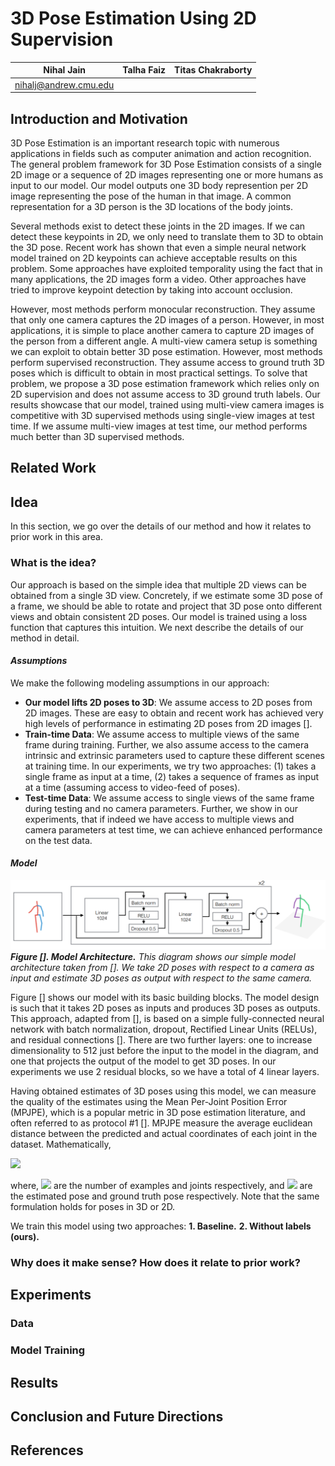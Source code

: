 # 3D Pose Estimation Using 2D Supervision

|Nihal Jain|Talha Faiz|Titas Chakraborty|
|:---:|:---:|:---:|
|nihalj@andrew.cmu.edu|||

<!-- 
Motivation: Why is it important and relevant? Why should we care?
Prior Work: Briefly mention related works that are relevant to your idea instead of covering all related works.
Your idea: What is the idea?
Your idea: Why does your idea make sense intuitively?
Your idea: How does it relate to prior work in the area?
Your results: If it worked, how much did you improve?
Your results: If it did not work, why did you expect it to work?
Your results: Any negative results? Maybe you figured after trying that it did not make sense.
Summary and Conclusion
Future directions 
-->

## Introduction and Motivation

3D Pose Estimation is an important research topic with numerous applications in fields such as computer animation and action recognition. The general problem framework for 3D Pose Estimation consists of a single 2D image or a sequence of 2D images representing one or more humans as input to our model. Our model outputs one 3D body represention per 2D image representing the pose of the human in that image. A common representation for a 3D person is the 3D locations of the body joints.

Several methods exist to detect these joints in the 2D images. If we can detect these keypoints in 2D, we only need to translate them to 3D to obtain the 3D pose. Recent work has shown that even a simple neural network model trained on 2D keypoints can achieve acceptable results on this problem. Some approaches have exploited temporality using the fact that in many applications, the 2D images form a video. Other approaches have tried to improve keypoint detection by taking into account occlusion.

However, most methods perform monocular reconstruction. They assume that only one camera captures the 2D images of a person. However, in most applications, it is simple to place another camera to capture 2D images of the person from a different angle. A multi-view camera setup is something we can exploit to obtain better 3D pose estimation. However, most methods perform supervised reconstruction. They assume access to ground truth 3D poses which is difficult to obtain in most practical settings. To solve that problem, we propose a 3D pose estimation framework which relies only on 2D supervision and does not assume access to 3D ground truth labels. Our results showcase that our model, trained using multi-view camera images is competitive with 3D supervised methods using single-view images at test time. If we assume multi-view images at test time, our method performs much better than 3D supervised methods. 


## Related Work


## Idea

In this section, we go over the details of our method and how it relates to prior work in this area.

### What is the idea?

Our approach is based on the simple idea that multiple 2D views can be obtained from a single 3D view. Concretely, if we estimate some 3D pose of a frame, we should be able to rotate and project that 3D pose onto different views and obtain consistent 2D poses. Our model is trained using a loss function that captures this intuition. We next describe the details of our method in detail.

#### *Assumptions*

We make the following modeling assumptions in our approach:
- <strong>Our model lifts 2D poses to 3D</strong>: We assume access to 2D poses from 2D images. These are easy to obtain and recent work has achieved very high levels of performance in estimating 2D poses from 2D images [].
- <strong>Train-time Data</strong>: We assume access to multiple views of the same frame during training. Further, we also assume access to the camera intrinsic and extrinsic parameters used to capture these different scenes at training time. In our experiments, we try two approaches: (1) takes a single frame as input at a time, (2) takes a sequence of frames as input at a time (assuming access to video-feed of poses).
- <strong>Test-time Data</strong>: We assume access to single views of the same frame during testing and no camera parameters. Further, we show in our experiments, that if indeed we have access to multiple views and camera parameters at test time, we can achieve enhanced performance on the test data.

#### *Model*

<img src="https://raw.githubusercontent.com/nihaljn/3D-Pose-Estimation/site/docs/files/model_diagram.png?token=GHSAT0AAAAAABQ3ZLRNTQYZSMXUAWO4OH46YTZNP3Q"></img>
<em><strong>Figure []. Model Architecture.</strong> This diagram shows our simple model architecture taken from []. We take 2D poses with respect to a camera as input and estimate 3D poses as output with respect to the same camera.</em>

Figure [] shows our model with its basic building blocks. The model design is such that it takes 2D poses as inputs and produces 3D poses as outputs. This approach, adapted from [], is based on a simple fully-connected neural network with batch normalization, dropout, Rectified Linear Units (RELUs), and residual connections []. There are two further layers: one to increase dimensionality to 512 just before the input to the model in the diagram, and one that projects the output of the model to get 3D poses. In our experiments we use 2 residual blocks, so we have a total of 4 linear layers.

Having obtained estimates of 3D poses using this model, we can measure the quality of the estimates using the Mean Per-Joint Position Error (MPJPE), which is a popular metric in 3D pose estimation literature, and often referred to as protocol #1 []. MPJPE measure the average euclidean distance between the predicted and actual coordinates of each joint in the dataset. Mathematically,

<img src="https://render.githubusercontent.com/render/math?math={\text{MPJPE} = \displaystyle \frac{1}{N*J} \sum_{i = 1}^N \sum_{j = 1}^J || y_i^j - \hat{y}_i^j ||}">

where, <img src="https://render.githubusercontent.com/render/math?math={N, J}"> are the number of examples and joints respectively, and <img src="https://render.githubusercontent.com/render/math?math={\hat{y}, y}"> are the estimated pose and ground truth pose respectively. Note that the same formulation holds for poses in 3D or 2D.

We train this model using two approaches:
<strong>1. Baseline.</strong> 
<strong>2. Without labels (ours).</strong>

### Why does it make sense? How does it relate to prior work?


## Experiments

### Data

### Model Training


## Results


## Conclusion and Future Directions

## References

